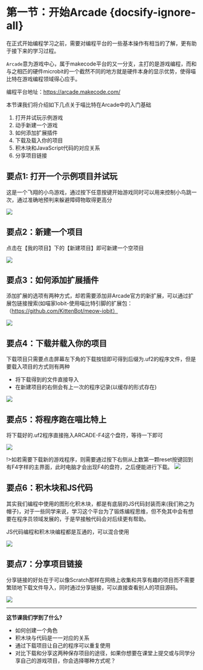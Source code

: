 # 第一节：开始Arcade {docsify-ignore-all}

在正式开始编程学习之前，需要对编程平台的一些基本操作有相当的了解，更有助于接下来的学习过程。

`Arcade`意为游戏中心，属于makecode平台的又一分支，主打的是游戏编程，而和与之相匹的硬件microbit的一个截然不同的地方就是硬件本身的显示优势，使得喵比特在游戏编程领域得心应手。

编程平台地址：https://arcade.makecode.com/

本节课我们将介绍如下几点关于喵比特在Arcade中的入门基础

1. 打开并试玩示例游戏
2. 动手新建一个游戏
3. 如何添加扩展插件
4. 下载及载入你的项目
5. 积木块和JavaScript代码的对应关系
6. 分享项目链接

## 要点1: 打开一个示例项目并试玩

这是一个飞翔的小鸟游戏，通过按下任意按键开始游戏同时可以用来控制小鸟跳一次，通过准确地预判来躲避障碍物取得更高分 

![](https://s2.ax1x.com/2019/07/17/Zq7g7q.gif)  
  
## 要点2：新建一个项目

点击在【我的项目】下的【新建项目】即可新建一个空项目

![](https://s2.ax1x.com/2019/07/17/Zq7ojJ.gif)

## 要点3：如何添加扩展插件

添加扩展的选项有两种方式，却若需要添加非Arcade官方的新扩展，可以通过扩展包链接搜索(如喵家Iobit-使用喵比特引脚的扩展包：
（https://github.com/KittenBot/meow-iobit）
  
![](https://s2.ax1x.com/2019/07/17/ZqHMbn.gif)

## 要点4：下载并载入你的项目

下载项目只需要点击屏幕左下角的下载按钮即可得到后缀为.uf2的程序文件，但是要载入项目的方式则有两种  
- 将下载得到的文件直接导入
- 在新建项目的右侧会有上一次的程序记录(以缓存的形式存在)

![](https://s2.ax1x.com/2019/07/17/ZqH5IP.gif)

## 要点5：将程序跑在喵比特上  
  
将下载好的.uf2程序直接拖入ARCADE-F4这个盘符，等待一下即可

![](https://s2.ax1x.com/2019/07/17/ZqbnJK.png)  
 
!>如若需要下载新的游戏程序，则需要通过按下右侧从上数第一颗reset按键回到有F4字样的主界面，此时电脑才会出现F4的盘符，之后便能进行下载。
![](https://s2.ax1x.com/2019/05/24/VFnrgH.gif)


## 要点6：积木块和JS代码

其实我们编程中使用的图形化积木块，都是有底层的JS代码封装而来(我们称之为帽子)，对于一些同学来说，学习这个平台为了锻炼编程思维，但不免其中会有想要在程序员领域发展的，于是早接触代码会对后续更有帮助。

JS代码编程和积木块编程都是互通的，可以混合使用

![](https://s2.ax1x.com/2019/07/17/ZqqVXQ.gif)  

## 要点7：分享项目链接

分享链接的好处在于可以像Scratch那样在网络上收集和共享有趣的项目而不需要繁琐地下载文件导入，同时通过分享链接，可以直接查看别人的项目源码。

![](https://s2.ax1x.com/2019/07/17/ZqbqfK.gif)  

---  

**这节课我们学到了什么?**  

- 如何创建一个角色
- 积木块与代码是一一对应的关系
- 通过下载项目让自己的程序可以重复使用
- 对比下载和分享这两种保存项目的途径，如果你想要在课堂上提交或与同学分享自己的游戏项目，你会选择哪种方式呢？